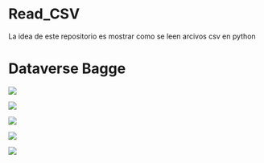 # Read_CSV
La idea de este repositorio es mostrar como se leen arcivos csv en python
# Dataverse Bagge
<a href="https://www.doi.org/doi:10.80051/data1081"><img src="https://img.shields.io/badge/Dataverse DOI-doi:10.80051/data1081-blue"></a>


[![](<https://img.shields.io/badge/Dataverse-doi:10.80051/data1081-blue>)](https://www.doi.org/doi:10.80051/data1081)

[![](<https://img.shields.io/badge/Dataverse DOI-doi:10.34810/data498-yellow>)](https://www.doi.org/doi:10.34810/data498)

[![](<https://img.shields.io/badge/CORA.RDR-doi:10.34810/data498-yellow>)](https://dataverse.csuc.cat/dataset.xhtml?persistentId=doi:10.34810/data498)



<a href="https://dataverse.csuc.cat/dataset.xhtml?persistentId=doi:10.34810/data271"><img src="https://img.shields.io/badge/Dataverse DOI-doi:10.34810/data271-blue"></a>
